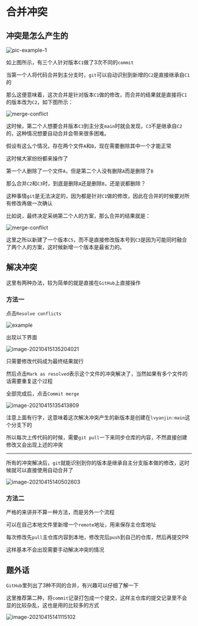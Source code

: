 # 合并冲突

## 冲突是怎么产生的

![pic-example-1](./pic/merge-conflict-2.png)

如上图所示，有三个人针对版本`C1`做了3次不同的`commit`

当第一个人将代码合并到主分支时，`git`可以自动识别到新增的`C2`是直接继承自`C1`的

那么这便意味着，这次合并是针对版本`C1`做的修改，而合并的结果就是直接将`C1`的版本改为`C2`，如下图所示：

![merge-conflict](./pic/merge-conflict-3.png)

这时候，第二个人想要合并版本`C3`到主分支`main`时就会发现，`C3`不是继承自`C2`的，这种情况想要自动合并会带来很多困难。

假设有这么个情况，存在两个文件`A`和`B`，现在需要删除其中一个才能正常

这时候大家纷纷都来操作了

第一个人删除了一个文件`A`，但是第二个人没有删除`A`而是删除了`B`

那么合并`C2`和`C3`时，到底是删除`A`还是删除`B`，还是说都删除？

这种事情`git`是无法决定的，因为都是针对`C1`做的修改，因此在合并的时候要对所有修改再做一次确认

比如说，最终决定采纳第二个人的方案，那么合并的结果就是：

![merge-conflict](./pic/merge-conflict-4.png)

这里之所以新建了一个版本`C5`，而不是直接修改版本号到`C3`是因为可能同时融合了两个人的方案，这时候新增一个版本是最省力的。

## 解决冲突

这里有两种办法，较为简单的就是直接在`GitHub`上直接操作

### 方法一

点击`Resolve conflicts`

![example](./pic/merge-conflict-1.png)

出现以下界面

![image-20210415135204021](./pic/merge-conflict-5.png)

只需要修改代码成为最终结果就行

然后点击`Mark as resolved`表示这个文件的冲突解决了，当然如果有多个文件的话需要重复这个过程

全部完成后，点击`Commit merge`

![image-20210415135413809](./pic/merge-conflict-6.png)

注意上面有行字，这意味着这次解决冲突产生的新版本是创建在`lvyanjin:main`这个分支下的

所以每次上传代码的时候，需要`git pull`一下来同步仓库的内容，不然直接创建修改又会出现上述的冲突

---

所有的冲突解决后，`git`就能识别到你的版本是继承自主分支版本做的修改，这时候就可以直接使用自动合并了

![image-20210415140502603](./pic/merge-conflict-7.png)

### 方法二

严格的来讲并不算一种方法，而是另外一个流程

可以在自己本地文件里新增一个`remote`地址，用来保存主仓库地址

每次修改先`pull`主仓库内容到本地，修改完后`push`到自己的仓库，然后再提交PR

这样基本不会出现需要手动解决冲突的情况

## 题外话

`GitHub`里列出了3种不同的合并，有兴趣可以仔细了解一下

这里推荐第二种，将`commit`记录打包成一个提交，这样主仓库的提交记录里不会显的比较杂乱，这也是用的比较多的方式

![image-20210415141115102](./pic/merge-conflict-8.png)

